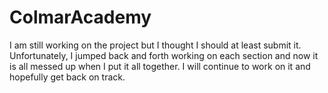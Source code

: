# ColmarAcademy

I am still working on the project but I thought I should at least submit it.  Unfortunately, I jumped back and forth working on each section and now it is all messed up when I put it all together.  I will continue to work on it and hopefully get back on track. 
